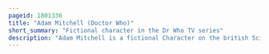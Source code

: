 ```yaml
---
pageid: 1801336
title: "Adam Mitchell (Doctor Who)"
short_summary: "Fictional character in the Dr Who TV series"
description: "Adam Mitchell is a fictional Character on the british Science Fiction Television Series Doctor who played by Bruno Langley. Adam is introduced in the first Series of the Revival as the second Tv Companion of the ninth Doctor. However, unlike the Ninth Doctor's primary companion, Rose Tyler, who provided an effective human contrast to the Doctor's centuries-old alien, Adam was created to provide an example of an inept time traveller."
---
```

